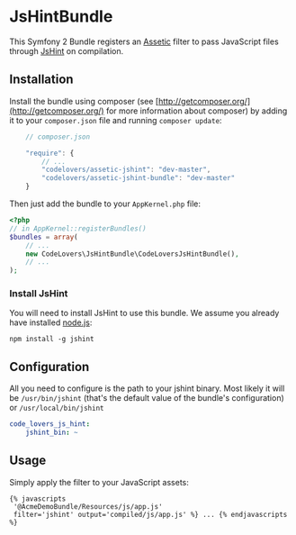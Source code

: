 JsHintBundle
============

This Symfony 2 Bundle registers an [Assetic](https://github.com/kriswallsmith/assetic) filter to pass JavaScript files through [JsHint](http://www.jshint.com/) on compilation.

## Installation

Install the bundle using composer (see [http://getcomposer.org/](http://getcomposer.org/) for more information about composer) by adding it to your `composer.json` file and running `composer update`:

```JavaScript
    // composer.json

    "require": {
        // ...
        "codelovers/assetic-jshint": "dev-master",
        "codelovers/assetic-jshint-bundle": "dev-master"
    }
```

Then just add the bundle to your `AppKernel.php` file:

```PHP
<?php
// in AppKernel::registerBundles()
$bundles = array(
    // ...
    new CodeLovers\JsHintBundle\CodeLoversJsHintBundle(),
    // ...
);
```

### Install JsHint

You will need to install JsHint to use this bundle. We assume you already have installed [node.js](http://nodejs.org/):

    npm install -g jshint

## Configuration

All you need to configure is the path to your jshint binary. Most likely it will be `/usr/bin/jshint` (that's the default value of the bundle's configuration) or `/usr/local/bin/jshint`

```YAML
code_lovers_js_hint:
    jshint_bin: ~
```
        
        
## Usage

Simply apply the filter to your JavaScript assets:

``` html+jinja
{% javascripts
 '@AcmeDemoBundle/Resources/js/app.js'
 filter='jshint' output='compiled/js/app.js' %} ... {% endjavascripts %}
```
    
